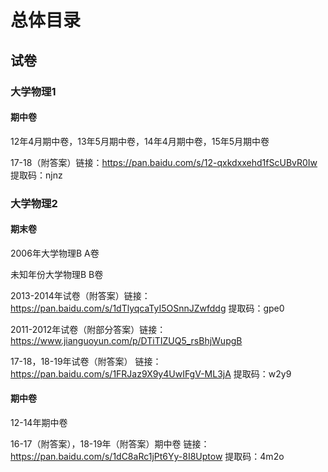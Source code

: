 # 总体目录
## 试卷
### 大学物理1

#### 期中卷

12年4月期中卷，13年5月期中卷，14年4月期中卷，15年5月期中卷

17-18（附答案）链接：https://pan.baidu.com/s/12-qxkdxxehd1fScUBvR0Iw 提取码：njnz 

### 大学物理2

#### 期末卷

2006年大学物理B A卷

未知年份大学物理B B卷

2013-2014年试卷（附答案）链接：https://pan.baidu.com/s/1dTlyqcaTyI5OSnnJZwfddg 提取码：gpe0

2011-2012年试卷（附部分答案）链接：https://www.jianguoyun.com/p/DTiTIZUQ5_rsBhjWupgB 

17-18，18-19年试卷（附答案） 链接：https://pan.baidu.com/s/1FRJaz9X9y4UwIFgV-ML3jA 提取码：w2y9  


#### 期中卷

12-14年期中卷

16-17（附答案），18-19年（附答案）期中卷 链接：https://pan.baidu.com/s/1dC8aRc1jPt6Yy-8I8Uptow 提取码：4m2o 

